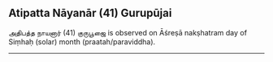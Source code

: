 ## Atipatta Nāyanār (41) Gurupūjai
அதிபத்த நாயனார் (41) குருபூஜை is observed on Āśreṣā nakṣhatram day of Siṃhaḥ (solar) month (praatah/paraviddha).



---
